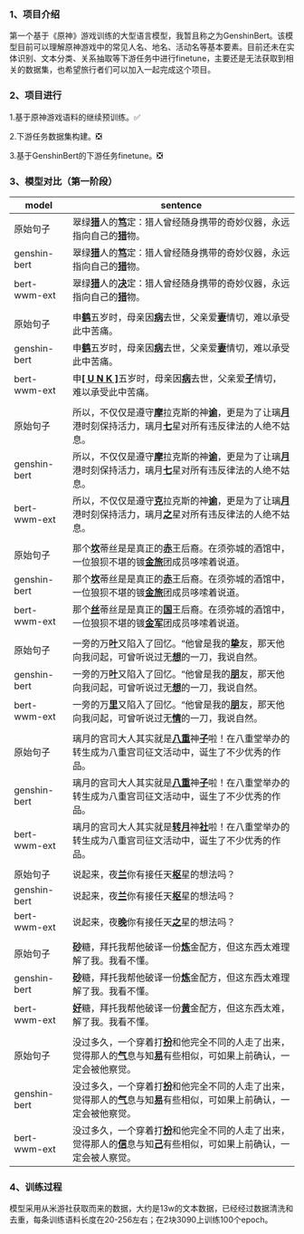 ### 1、项目介绍

第一个基于《原神》游戏训练的大型语言模型，我暂且称之为GenshinBert。该模型目前可以理解原神游戏中的常见人名、地名、活动名等基本要素。目前还未在实体识别、文本分类、关系抽取等下游任务中进行finetune，主要还是无法获取到相关的数据集，也希望旅行者们可以加入一起完成这个项目。

### 2、项目进行

1.基于原神游戏语料的继续预训练。✅

2.下游任务数据集构建。❎

3.基于GenshinBert的下游任务finetune。❎



### 3、模型对比（第一阶段）

| model        | sentence                                                    |
| ------------ | ----------------------------------------------------------- |
| 原始句子     | 翠绿<u>**猎**</u>人的<u>**笃**</u>定：猎人曾经随身携带的奇妙仪器，永远指向自己的<u>**猎**</u>物。 |
| genshin-bert | 翠绿<u>**猎**</u>人的<u>**笃**</u>定：猎人曾经随身携带的奇妙仪器，永远指向自己的<u>**猎**</u>物。 |
| bert-wwm-ext | 翠绿<u>**猎**</u>人的<u>**决**</u>定：猎人曾经随身携带的奇妙仪器，永远指向自己的<u>**猎**</u>物。 |
|              |                                                             |
| 原始句子     | 申<u>**鹤**</u>五岁时，母亲因<u>**病**</u>去世，父亲爱<u>**妻**</u>情切，难以承受此中苦痛。 |
| genshin-bert | 申<u>**鹤**</u>五岁时，母亲因<u>**病**</u>去世，父亲爱<u>**妻**</u>情切，难以承受此中苦痛。 |
| bert-wwm-ext | 申<u>**[ U N K ]**</u>五岁时，母亲因<u>**病**</u>去世，父亲爱<u>**子**</u>情切，难以承受此中苦痛。 |
|              |                                                             |
| 原始句子     | 所以，不仅仅是遵守<u>**摩**</u>拉克斯的神<u>**谕**</u>，更是为了让璃<u>**月**</u>港时刻保持活力，璃月<u>**七**</u>星对所有违反律法的人绝不姑息。 |
| genshin-bert | 所以，不仅仅是遵守<u>**摩**</u>拉克斯的神<u>**谕**</u>，更是为了让璃<u>**月**</u>港时刻保持活力，璃月<u>**七**</u>星对所有违反律法的人绝不姑息。 |
| bert-wwm-ext | 所以，不仅仅是遵守<u>**克**</u>拉克斯的神<u>**谕**</u>，更是为了让璃<u>**月**</u>港时刻保持活力，璃月<u>**之**</u>星对所有违反律法的人绝不姑息。 |
|              |                                                             |
| 原始句子     | 那个<u>**坎**</u>蒂丝是是真正的<u>**赤**</u>王后裔。在须弥城的酒馆中，一位狼狈不堪的镀<u>**金旅**</u>团成员哆嗦着说道。 |
| genshin-bert | 那个<u>**坎**</u>蒂丝是是真正的<u>**赤**</u>王后裔。在须弥城的酒馆中，一位狼狈不堪的镀<u>**金旅**</u>团成员哆嗦着说道。 |
| bert-wwm-ext | 那个<u>**丝**</u>蒂丝是是真正的<u>**国**</u>王后裔。在须弥城的酒馆中，一位狼狈不堪的镀<u>**金军**</u>团成员哆嗦着说道。 |
|              |                                                             |
| 原始句子     | 一旁的万<u>**叶**</u>又陷入了回忆。“他曾是我的<u>**挚**</u>友，那天他向我问起，可曾听说过无<u>**想**</u>的一刀，我说自然。 |
| genshin-bert | 一旁的万<u>**叶**</u>又陷入了回忆。“他曾是我的<u>**朋**</u>友，那天他向我问起，可曾听说过无<u>**想**</u>的一刀，我说自然。 |
| bert-wwm-ext | 一旁的万<u>**里**</u>又陷入了回忆。“他曾是我的<u>**朋**</u>友，那天他向我问起，可曾听说过无<u>**情**</u>的一刀，我说自然。 |
|              |                                                             |
| 原始句子     | 璃月的宫司大人其实就是<u>**八重**</u>神<u>**子**</u>啦！在八重堂举办的转生成为八重宫司征文活动中，诞生了不少优秀的作品。 |
| genshin-bert | 璃月的宫司大人其实就是<u>**八重**</u>神<u>**子**</u>啦！在八重堂举办的转生成为八重宫司征文活动中，诞生了不少优秀的作品。 |
| bert-wwm-ext | 璃月的宫司大人其实就是<u>**转月**</u>神<u>**社**</u>啦！在八重堂举办的转生成为八重宫司征文活动中，诞生了不少优秀的作品。 |
|              |                                                             |
| 原始句子     | 说起来，夜<u>**兰**</u>你有接任天<u>**枢**</u>星的想法吗？ |
| genshin-bert | 说起来，夜<u>**兰**</u>你有接任天<u>**枢**</u>星的想法吗？ |
| bert-wwm-ext | 说起来，夜<u>**晚**</u>你有接任天<u>**之**</u>星的想法吗？ |
|              |                                                             |
| 原始句子     | <u>**砂**</u>糖，拜托我帮他破译一份<u>**炼**</u>金配方，但这东西太难理解了我。我看不懂。 |
| genshin-bert | <u>**砂**</u>糖，拜托我帮他破译一份<u>**炼**</u>金配方，但这东西太难理解了我。我看不懂。 |
| bert-wwm-ext | <u>**好**</u>糖，拜托我帮他破译一份<u>**黄**</u>金配方，但这东西太难，解了我。我看不懂。 |
|              |                                                             |
| 原始句子     | 没过多久，一个穿着打<u>**扮**</u>和他完全不同的人走了出来，觉得那人的<u>**气**</u>息与知<u>**易**</u>有些相似，可如果上前确认，一定会被他察觉。 |
| genshin-bert | 没过多久，一个穿着打<u>**扮**</u>和他完全不同的人走了出来，觉得那人的<u>**气**</u>息与知<u>**易**</u>有些相似，可如果上前确认，一定会被他察觉。 |
| bert-wwm-ext | 没过多久，一个穿着打<u>**扮**</u>和他完全不同的人走了出来，觉得那人的<u>**信**</u>息与知<u>**己**</u>有些相似，可如果上前确认，一定会被人察觉。 |




### 4、训练过程

模型采用从米游社获取而来的数据，大约是13w的文本数据，已经经过数据清洗和去重，每条训练语料长度在20-256左右；在2块3090上训练100个epoch。
